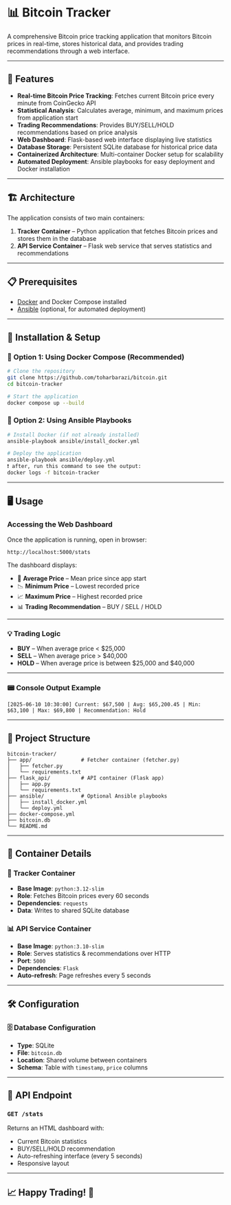 
# 📊 Bitcoin Tracker

A comprehensive Bitcoin price tracking application that monitors Bitcoin prices in real-time, stores historical data, and provides trading recommendations through a web interface.

---

## 🚀 Features

- **Real-time Bitcoin Price Tracking**: Fetches current Bitcoin price every minute from CoinGecko API  
- **Statistical Analysis**: Calculates average, minimum, and maximum prices from application start  
- **Trading Recommendations**: Provides BUY/SELL/HOLD recommendations based on price analysis  
- **Web Dashboard**: Flask-based web interface displaying live statistics  
- **Database Storage**: Persistent SQLite database for historical price data  
- **Containerized Architecture**: Multi-container Docker setup for scalability  
- **Automated Deployment**: Ansible playbooks for easy deployment and Docker installation  

---

## 🏗️ Architecture

The application consists of two main containers:

1. **Tracker Container** – Python application that fetches Bitcoin prices and stores them in the database  
2. **API Service Container** – Flask web service that serves statistics and recommendations

---

## 📋 Prerequisites

- [Docker](https://www.docker.com/products/docker-desktop) and Docker Compose installed  
- [Ansible](https://www.ansible.com/) (optional, for automated deployment)

---

## 🔧 Installation & Setup

### 🔹 Option 1: Using Docker Compose (Recommended)

```bash
# Clone the repository
git clone https://github.com/toharbarazi/bitcoin.git
cd bitcoin-tracker

# Start the application
docker compose up --build
````

### 🔹 Option 2: Using Ansible Playbooks

```bash
# Install Docker (if not already installed)
ansible-playbook ansible/install_docker.yml

# Deploy the application
ansible-playbook ansible/deploy.yml
❗ after, run this command to see the output:
docker logs -f bitcoin-tracker
```

---

## 🖥️ Usage

### Accessing the Web Dashboard

Once the application is running, open in browser:

```
http://localhost:5000/stats
```

The dashboard displays:

* 🧮 **Average Price** – Mean price since app start
* 📉 **Minimum Price** – Lowest recorded price
* 📈 **Maximum Price** – Highest recorded price
* 📊 **Trading Recommendation** – BUY / SELL / HOLD

---

### 💡 Trading Logic

* **BUY** – When average price < \$25,000
* **SELL** – When average price > \$40,000
* **HOLD** – When average price is between \$25,000 and \$40,000

---

### 📟 Console Output Example

```
[2025-06-10 10:30:00] Current: $67,500 | Avg: $65,200.45 | Min: $63,100 | Max: $69,800 | Recommendation: Hold
```

---

## 📁 Project Structure

```
bitcoin-tracker/
├── app/                # Fetcher container (fetcher.py)
│   ├── fetcher.py
│   └── requirements.txt
├── flask_api/          # API container (Flask app)
│   ├── app.py
│   └── requirements.txt
├── ansible/            # Optional Ansible playbooks
│   ├── install_docker.yml
│   └── deploy.yml
├── docker-compose.yml
├── bitcoin.db
└── README.md
```

---

## 🐳 Container Details

### 🛒 Tracker Container

* **Base Image**: `python:3.12-slim`
* **Role**: Fetches Bitcoin prices every 60 seconds
* **Dependencies**: `requests`
* **Data**: Writes to shared SQLite database

### 📊 API Service Container

* **Base Image**: `python:3.10-slim`
* **Role**: Serves statistics & recommendations over HTTP
* **Port**: `5000`
* **Dependencies**: `Flask`
* **Auto-refresh**: Page refreshes every 5 seconds

---

## 🛠️ Configuration

### 🗄️ Database Configuration

* **Type**: SQLite
* **File**: `bitcoin.db`
* **Location**: Shared volume between containers
* **Schema**: Table with `timestamp`, `price` columns

---

## 🚦 API Endpoint

### `GET /stats`

Returns an HTML dashboard with:

* Current Bitcoin statistics
* BUY/SELL/HOLD recommendation
* Auto-refreshing interface (every 5 seconds)
* Responsive layout

---

## 📈 Happy Trading! 🚀


